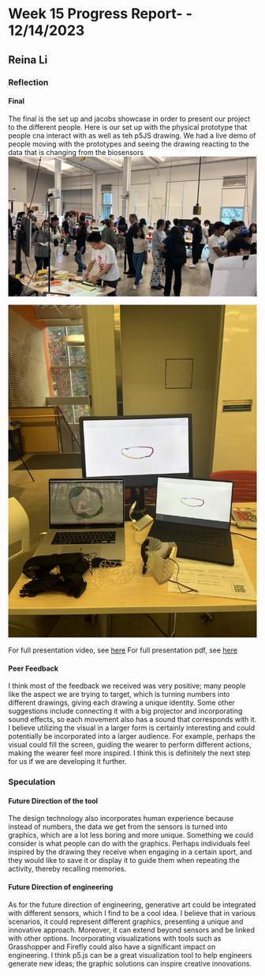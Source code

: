 # Week 15 Progress Report- - 12/14/2023

## Reina Li

### Reflection
#### Final
The final is the set up and jacobs showcase in order to present our project to the different people. Here is our set up with the physical prototype that people cna interact with as well as teh p5JS drawing. We had a live demo of people moving with the prototypes and seeing the drawing reacting to the data that is changing from the biosensors
<img src="https://github.com/Berkeley-MDes/tdf-fa23-reinali/blob/main/weekly-reports/304052883955897661.jpg" alt="Alt Text" width="650"> 

<img src="https://github.com/Berkeley-MDes/tdf-fa23-reinali/blob/main/weekly-reports/554632161541112011.jpg" alt="Alt Text" width="650"> 

For full presentation video, see [here](https://www.canva.com/design/DAF2K8gOYhE/_eYKXFM5xmgFjT3CLzqsIw/edit)
For full presentation pdf, see [here]([https://www.canva.com/design/DAF2K8gOYhE/_eYKXFM5xmgFjT3CLzqsIw/edit](https://acrobat.adobe.com/id/urn:aaid:sc:va6c2:6bf2cae7-6807-4ba6-ac52-09b587d34148))

#### Peer Feedback
I think most of the feedback we received was very positive; many people like the aspect we are trying to target, which is turning numbers into different drawings, giving each drawing a unique identity. Some other suggestions include connecting it with a big projector and incorporating sound effects, so each movement also has a sound that corresponds with it.
I believe utilizing the visual in a larger form is certainly interesting and could potentially be incorporated into a larger audience. For example, perhaps the visual could fill the screen, guiding the wearer to perform different actions, making the wearer feel more inspired. I think this is definitely the next step for us if we are developing it further.

### Speculation
#### Future Direction of the tool
The design technology also incorporates human experience because instead of numbers, the data we get from the sensors is turned into graphics, which are a lot less boring and more unique. Something we could consider is what people can do with the graphics. Perhaps individuals feel inspired by the drawing they receive when engaging in a certain sport, and they would like to save it or display it to guide them when repeating the activity, thereby recalling memories.

#### Future Direction of engineering
As for the future direction of engineering, generative art could be integrated with different sensors, which I find to be a cool idea. I believe that in various scenarios, it could represent different graphics, presenting a unique and innovative approach. Moreover, it can extend beyond sensors and be linked with other options. Incorporating visualizations with tools such as Grasshopper and Firefly could also have a significant impact on engineering. I think p5.js can be a great visualization tool to help engineers generate new ideas; the graphic solutions can inspire creative innovations.

